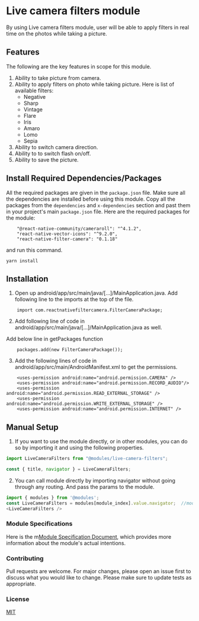# Live camera filters module

By using Live camera filters module, user will be able to apply filters in real time on the photos while taking a picture.

## Features
The following are the key features in scope for this module.

1. Ability to take picture from camera.
2. Ability to apply filters on photo while taking picture. Here is list of available filters:
   * Negative
   * Sharp
   * Vintage
   * Flare
   * Iris
   * Amaro
   * Lomo
   * Sepia
3. Ability to switch camera direction.
4. Ability to to switch flash on/off.
5. Ability to save the picture.

## Install Required Dependencies/Packages
All the required packages are given in the `package.json` file. Make sure all the dependencies are installed before using this module. Copy all the packages from the `dependencies` and `x-dependencies` section and past them in your project's main `package.json` file.
Here are the required packages for the module:
```
    "@react-native-community/cameraroll": "^4.1.2",
    "react-native-vector-icons": "^9.2.0",
    "react-native-filter-camera": "0.1.18"
```
and run this command.
  ```
  yarn install
  ```
## Installation

1. Open up android/app/src/main/java/[...]/MainApplication.java. Add following line to the imports at the top of the file.

```
    import com.reactnativefiltercamera.FilterCameraPackage;
``` 
2. Add following line of code in android/app/src/main/java/[...]/MainApplication.java as well.

Add below line in getPackages function

```
    packages.add(new FilterCameraPackage());
```
3. Add the following lines of code in android/app/src/main/AndroidManifest.xml to get the permissions.

```
    <uses-permission android:name="android.permission.CAMERA" />
    <uses-permission android:name="android.permission.RECORD_AUDIO"/>
    <uses-permission android:name="android.permission.READ_EXTERNAL_STORAGE" />
    <uses-permission android:name="android.permission.WRITE_EXTERNAL_STORAGE" />
    <uses-permission android:name="android.permission.INTERNET" />
```

## Manual Setup

1. If you want to use the module directly, or in other modules, you can do so by importing it and using the following properties.

```javascript
import LiveCameraFilters from "@modules/live-camera-filters";

const { title, navigator } = LiveCameraFilters;
```

2. You can call module directly by importing navigator without going through any routing. And pass the params to the module.

```javascript
import { modules } from '@modules';
const LiveCameraFilters = modules[module_index].value.navigator;  //module_index : position of the module in modules folder
<LiveCameraFilters />
```

### Module Specifications
Here is the m[Module Specification Document](https://docs.google.com/document/d/142pRg9XJLqmG0BJ8scwQa_DACCVb_nZ7o2-iPz-iKUY/edit?usp=sharing), which provides more information about the module's actual intentions.

### Contributing

Pull requests are welcome. For major changes, please open an issue first to discuss what you would like to change.
Please make sure to update tests as appropriate.

### License

[MIT](https://choosealicense.com/licenses/mit/)